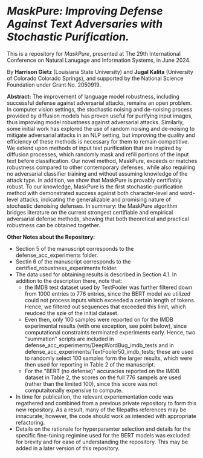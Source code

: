 # *MaskPure: Improving Defense Against Text Adversaries with Stochastic Purification.*
This is a repository for *MaskPure*, presented at The 29th International Conference on Natural Lanugage and Information Systems, in June 2024.

By **Harrison Gietz** (Louisiana State University) and **Jugal Kalita** (University of Colorado Colorado Springs), and supported by the National Science Foundation under Grant No. 2050919.

**Abstract:**
The improvement of language model robustness, including successful defense against adversarial attacks, remains an open problem. In computer vision settings, the stochastic noising and de-noising process provided by diffusion models has proven useful for purifying input images, thus improving model robustness against adversarial attacks. Similarly, some initial work has explored the use of random noising and de-noising to mitigate adversarial attacks in an NLP setting, but improving the quality and efficiency of these methods is necessary for them to remain competitive. We extend upon methods of input text purification that are inspired by diffusion processes, which randomly mask and refill portions of the input text before classification. Our novel method, MaskPure, exceeds or matches robustness compared to other contemporary defenses, while also requiring no adversarial classifier training and without assuming knowledge of the attack type. In addition, we show that MaskPure is provably certifiably robust. To our knowledge, MaskPure is the first stochastic-purification method with demonstrated success against both character-level and word-level attacks, indicating the generalizable and promising nature of stochastic denoising defenses. In summary: the MaskPure algorithm bridges literature on the current strongest certifiable and empirical adversarial defense methods, showing that both theoretical and practical robustness can be obtained together.

**Other Notes about the Repository:**
- Section 5 of the manuscript corresponds to the defense_acc_experiments folder.
- Sectin 6 of the manuscript corresponds to the certified_robustness_experiments folder.
- The data used for obtaining results is described in Section 4.1. In addition to the description there, note that:
    - the IMDB test dataset used by TextFooler was further filtered down from 1000 entries to 776 entries, since the BERT model we utilized could not process inputs which exceeded a certain length of tokens. Hence, we filtered out sequences that exceeded this limit, which reudced the szie of the initial dataset.
    - Even then, only 100 samples were reported on for the IMDB experimental results (with one exception, see point below), since computational constraints terminated experiments early. Hence, two "summation" scripts are included in defense_acc_experiments/DeepWordBug_imdb_tests and in defense_acc_experiments/TextFooler50_imdb_tests; these are used to randomly select 100 samples form the larger results, which were then used for reporting in Table 2 of the manuscript.
    - For the "BERT (no defense)" accuracies reported on the IMDB dataset in Table 2, the scores on the full 776 sampels are used (rather than the limited 100), since this score was not computaitonally expensive to compute.
- In time for publication, the relevant experiementation code was regathered and combined from a previous private repository to form this new repository. As a result, many of the filepaths references may be innacurate; however, the code should work as intended with appropriate refactoring.
- Details on the rationale for hyperparamter selection and details for the specific fine-tuning regimine used for the BERT models was excluded for brevity and for ease of understanding the repository. This may be added in a later version of this repository.


